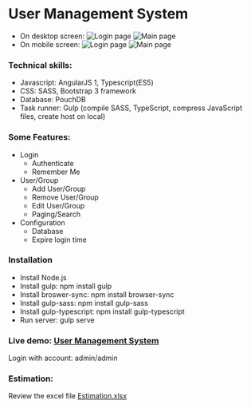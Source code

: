 # User Management System
* On desktop screen:
![Login page](http://i.imgur.com/bMKqeCt.png)
![Main page](http://i.imgur.com/DX8DC16.png)
* On mobile screen:
![Login page](http://i.imgur.com/P9e6cBa.jpg)
![Main page](http://i.imgur.com/9aJsBRa.jpg)

### Technical skills:
* Javascript: AngularJS 1, Typescript(ES5)
* CSS: SASS, Bootstrap 3 framework
* Database: PouchDB
* Task runner: Gulp (compile SASS, TypeScript, compress JavaScript files, create host on local)

### Some Features:
* Login
	- Authenticate
	- Remember Me
* User/Group
	- Add User/Group
	- Remove User/Group
	- Edit User/Group
	- Paging/Search
* Configuration
	- Database
	- Expire login time

### Installation
* Install Node.js
* Install gulp: npm install gulp
* Install broswer-sync: npm install browser-sync
* Install gulp-sass: npm install gulp-sass
* Install gulp-typescript: npm install gulp-typescript
* Run server: gulp serve

### Live demo: [User Management System](https://eightbitrockstar-91ff2.firebaseapp.com/)
Login with account: admin/admin

### Estimation:
Review the excel file [Estimation.xlsx](https://github.com/tommyspot/UserManagementSystem/blob/master/Estimation.xlsx)

